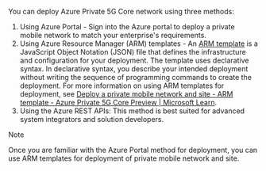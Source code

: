 You can deploy Azure Private 5G Core network using three methods: 

1. Using Azure Portal - Sign into the Azure portal to deploy a private mobile network to match your enterprise's requirements. 
1. Using Azure Resource Manager (ARM) templates - An [ARM template](/azure/azure-resource-manager/templates/overview) is a JavaScript Object Notation (JSON) file that defines the infrastructure and configuration for your deployment. The template uses declarative syntax. In declarative syntax, you describe your intended deployment without writing the sequence of programming commands to create the deployment.
For more information on using ARM templates for deployment, see [Deploy a private mobile network and site - ARM template - Azure Private 5G Core Preview | Microsoft Learn](/azure/private-5g-core/deploy-private-mobile-network-with-site-arm-template).
1. Using the Azure REST APIs: This method is best suited for advanced system integrators and solution developers.

> [!NOTE]
> Once you are familiar with the Azure Portal method for deployment, you can use ARM templates for deployment of private mobile network and site.
